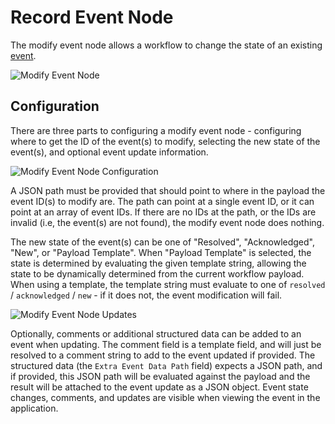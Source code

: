 # Record Event Node

The modify event node allows a workflow to change the state of an existing [event](/events/overview).

![Modify Event Node](/images/workflows/outputs/modify-event-node.png "Modify Event Node")

## Configuration

There are three parts to configuring a modify event node - configuring where to get the ID of the event(s) to modify, selecting the new state of the event(s), and optional event update information.

![Modify Event Node Configuration](/images/workflows/outputs/modify-event-node-config.png "Modify Event Node Configuration")

A JSON path must be provided that should point to where in the payload the event ID(s) to modify are.  The path can point at a single event ID, or it can point at an array of event IDs.  If there are no IDs at the path, or the IDs are invalid (i.e, the event(s) are not found), the modify event node does nothing.

The new state of the event(s) can be one of "Resolved", "Acknowledged", "New", or "Payload Template". When "Payload Template" is selected, the state is determined by evaluating the given template string, allowing the state to be dynamically determined from the current workflow payload.  When using a template, the template string must evaluate to one of `resolved` / `acknowledged` / `new` - if it does not, the event modification will fail.

![Modify Event Node Updates](/images/workflows/outputs/modify-event-node-updates.png "Modify Event Node Updates")

Optionally, comments or additional structured data can be added to an event when updating.  The comment field is a template field, and will just be resolved to a comment string to add to the event updated if provided.  The structured data (the `Extra Event Data Path` field) expects a JSON path, and if provided, this JSON path will be evaluated against the payload and the result will be attached to the event update as a JSON object.  Event state changes, comments, and updates are visible when viewing the event in the application.
